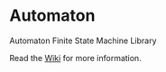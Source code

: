 # Automaton

Automaton Finite State Machine Library

Read the [Wiki](https://github.com/tinkerspy/Automaton/wiki) for more information.


